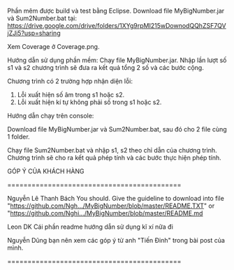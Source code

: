 Phần mêm được build và test bằng Eclipse.
Download file MyBigNumber.jar và Sum2Number.bat tại: https://drive.google.com/drive/folders/1XYg9rpMI215wDownodQQhZSF7QVjZJi5?usp=sharing

Xem Coverage ở Coverage.png.

Hướng dẫn sử dụng phần mềm:
Chạy file MyBigNumber.jar.
Nhập lần lượt số s1 và s2 chương trình sẽ đưa ra kết quả tổng 2 số và các bước cộng.

Chương trình có 2 trường hợp nhận diện lỗi:
1. Lỗi xuất hiện số âm trong s1 hoặc s2.
2. Lỗi xuất hiện kí tự không phải số trong s1 hoặc s2.

Hướng dẫn chạy trên console:

Download file MyBigNumber.jar và Sum2Number.bat, sau đó cho 2 file cùng 1 folder.

Chạy file Sum2Number.bat và nhập s1, s2 theo chỉ dẫn của chương trình. Chương trình sẽ cho ra kết quả phép tính và các bước thực hiện phép tính.


GÓP Ý CỦA KHÁCH HÀNG 

===========================================


Nguyễn Lê Thanh Bách You should. Give the guideline to download into file "https://github.com/Ngh.../MyBigNumber/blob/master/README.TXT" or "https://github.com/Nghi.../MyBigNumber/blob/master/README.md

Leon DK Cái phần readme hướng dẫn sử dụng kĩ xí nữa đi 

Nguyễn Dũng bạn nên xem các góp ý từ anh "Tiến Đinh" trong bài post của mình.


===========================================
